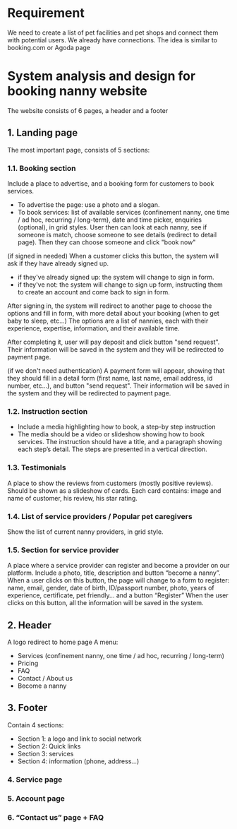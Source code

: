 # Requirement
We need to create a list of pet facilities and pet shops and connect them with potential users. We already have connections. The idea is similar to booking.com or Agoda page
# System analysis and design for booking nanny website
The website consists of 6 pages, a header and a footer
## 1. Landing page
The most important page, consists of 5 sections:
### 1.1. Booking section
Include a place to advertise, and a booking form for customers to book services. 
* To advertise the page: use a photo and a slogan.
* To book services: list of available services (confinement nanny, one time / ad hoc, recurring / long-term), date and time picker, enquiries (optional), in grid styles. User then can look at each nanny, see if someone is match, choose someone to see details (redirect to detail page). Then they can choose someone and click "book now"

(if signed in needed)
When a customer clicks this button, the system will ask if they have already signed up.

- if they've already signed up: the system will change to sign in form.
- if they've not: the system will change to sign up form, instructing them to create an account and come back to sign in form.

After signing in, the system will redirect to another page to choose the options and fill in form, with more detail about your booking (when to get baby to sleep, etc...)
The options are a list of nannies, each with their experience, expertise, information, and their available time.

After completing it, user will pay deposit and click button "send request". Their information will be saved in the system and they will be redirected to payment page.

(if we don't need authentication)
A payment form will appear, showing that they should fill in a detail form (first name, last name, email address, id number, etc...), and button "send request". Their information will be saved in the system and they will be redirected to payment page.

### 1.2. Instruction section
* Include a media highlighting how to book, a step-by step instruction
* The media should be a video or slideshow showing how to book services.
The instruction should have a title, and a paragraph showing each step’s detail. The steps are presented in a vertical direction.

### 1.3. Testimonials
A place to show the reviews from customers (mostly positive reviews). Should be shown as a slideshow of cards. Each card contains: image and name of customer, his review, his star rating.
### 1.4. List of service providers / Popular pet caregivers
Show the list of current nanny providers, in grid style.
### 1.5. Section for service provider
A place where a service provider can register and become a provider on our platform. Include a photo, title, description and button “become a nanny”. When a user clicks on this button, the page will change to a form to register: name, email, gender, date of birth, ID/passport number, photo, years of experience, certificate, pet friendly… and a button “Register”
When the user clicks on this button, all the information will be saved in the system.
## 2. Header
A logo redirect to home page
A menu: 
* Services (confinement nanny, one time / ad hoc, recurring / long-term)
* Pricing
* FAQ
* Contact / About us
* Become a nanny

## 3. Footer
Contain 4 sections:
* Section 1: a logo and link to social network
* Section 2: Quick links
* Section 3: services
* Section 4: information (phone, address…)

### 4. Service page
### 5. Account page
### 6. “Contact us” page + FAQ

